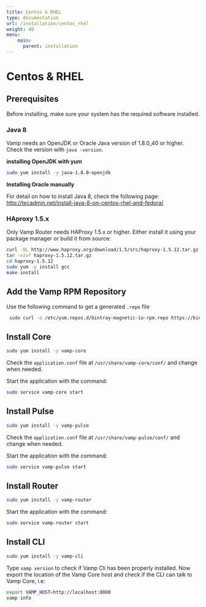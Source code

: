 ```yaml
---
title: Centos & RHEL
type: documentation
url: /installation/centos_rhel
weight: 40
menu:
    main:
      parent: installation
---
```


# Centos & RHEL

## Prerequisites

Before installing, make sure your system has the required software installed.

### Java 8

Vamp needs an OpenJDK or Oracle Java version of 1.8.0_40 or higher. Check the version with `java -version`.

**installing OpenJDK with yum**

```bash
sudo yum install -y java-1.8.0-openjdk
```


**Installing Oracle manually**

For detail on how to install Java 8, check the following page: http://tecadmin.net/install-java-8-on-centos-rhel-and-fedora/

### HAproxy 1.5.x

Only Vamp Router needs HAProxy 1.5.x or higher. Either install it using your package manager or build it from source:

```bash
curl -OL http://www.haproxy.org/download/1.5/src/haproxy-1.5.12.tar.gz
tar -xzvf haproxy-1.5.12.tar.gz
cd haproxy-1.5.12
sudo yum -y install gcc
make install
```

## Add the Vamp RPM Repository

Use the following command to get a generated `.repo` file

```bash
 sudo curl -o /etc/yum.repos.d/bintray-magnetic-io-rpm.repo https://bintray.com/magnetic-io/rpm/rpm
```


## Install Core

```bash
sudo yum install -y vamp-core
```


Check the `application.conf` file at `/usr/share/vamp-core/conf/` and change when needed.

Start the application with the command:

```bash
sudo service vamp-core start
```


## Install Pulse

```bash
sudo yum install -y vamp-pulse
```


Check the `application.conf` file at `/usr/share/vamp-pulse/conf/` and change when needed.

Start the application with the command:

```bash
sudo service vamp-pulse start
```


## Install Router

```bash
sudo yum install -y vamp-router
```


Start the application with the command:

```bash
sudo service vamp-router start
```


## Install CLI

```bash
sudo yum install -y vamp-cli
```


Type `vamp version` to check if Vamp Cli has been properly installed. 
Now export the location of the Vamp Core host and check if the CLI can talk to Vamp Core, i.e:

```bash
export VAMP_HOST=http://localhost:8080
vamp info
```

